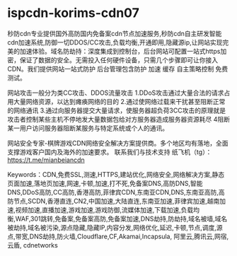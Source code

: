 # ispcdn-korims-cdn07
秒防cdn专业提供国外高防国内免备案cdn节点加速服务,秒防cdn自主研发智能cdn加速系统,防御一切DDOS/CC攻击,负载均衡,开通即用,隐藏源ip,让网站实现完美的加速体验。域名防劫持：深度集成到控制台，后台网站可配置一站式https加密，保证了数据的安全。无需投入任何硬件设备，只需几个步骤即可让你接入CDN。我们提供网站一站式防护 后台管理包含防护 加速 缓存 自主策略控制 免费测试。

网站攻击一般分为类CC攻击、DDOS流量攻击
1.DDoS攻击通过大量合法的请求占用大量网络资源，以达到瘫痪网络的目的
2.通过使网络过载来干扰甚至阻断正常的网络通讯
3.通过向服务器提交大量请求，使服务器超负荷3CC攻击的原理就是攻击者控制某些主机不停地发大量数据包给对方服务器造成服务器资源耗尽
4阻断某一用户访问服务器阻断某服务与特定系统或个人的通讯。

网站安全专家-棋牌游戏CDN网络安全解决方案提供商。多个地区均有落地，全面支撑游戏客户国内及海外的加速要求。
联系我们与技术支持
纸飞机（tg）：https://t.me/mianbeiancdn




Keywords：CDN,免费SSL,测速,HTTPS,建站优化,网络安全,网络解决方案,静态页面加速,落地页加速,网速,卡顿,加速,打不死,免备案DNS,高防DNS,智能DNS,DDoS高防,CC高防,香港高防,菲律宾CDN,东南亚CDN,DNS,东南亚高防,高防节点,SCDN,香港直连,CN2,中国加速,大陆直连,东南亚加速,菲律宾加速,越南加速,视频加速,直播加速,游戏加速,游戏防御,流媒体加速,下载加速,负载均衡,WAF,301跳转,免备案,免备案高防,免备案加速,DNS劫持,防劫持,域名被墙,域名被劫持,域名被污染,源点隐藏,隐藏IP,内容分发,网络优化,延迟,卡顿,节点,调度,源点,带宽,DNS劫持,防火墙,Cloudflare,CF,Akamai,Incapsula, 阿里云,腾讯云,网宿, 云盾, cdnetworks
